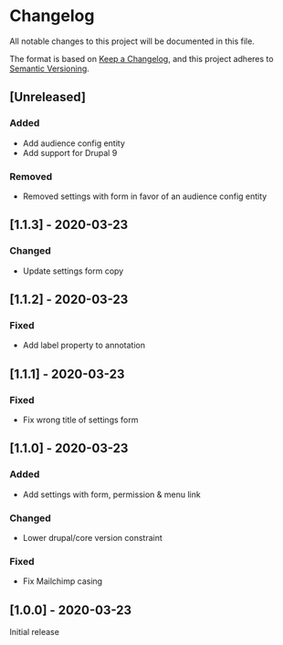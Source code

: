 # Changelog
All notable changes to this project will be documented in this file.

The format is based on [Keep a Changelog](https://keepachangelog.com/en/1.0.0/),
and this project adheres to [Semantic Versioning](https://semver.org/spec/v2.0.0.html).

## [Unreleased]
### Added
- Add audience config entity
- Add support for Drupal 9

### Removed
- Removed settings with form in favor of an audience config entity

## [1.1.3] - 2020-03-23
### Changed
- Update settings form copy

## [1.1.2] - 2020-03-23
### Fixed
- Add label property to annotation

## [1.1.1] - 2020-03-23
### Fixed
- Fix wrong title of settings form

## [1.1.0] - 2020-03-23
### Added
- Add settings with form, permission & menu link

### Changed
- Lower drupal/core version constraint

### Fixed
- Fix Mailchimp casing

## [1.0.0] - 2020-03-23
Initial release

